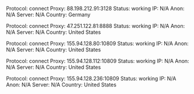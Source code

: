 Protocol: connect
Proxy: 88.198.212.91:3128
Status: working
IP: N/A
Anon: N/A
Server: N/A
Country: Germany

Protocol: connect
Proxy: 47.251.122.81:8888
Status: working
IP: N/A
Anon: N/A
Server: N/A
Country: United States

Protocol: connect
Proxy: 155.94.128.80:10809
Status: working
IP: N/A
Anon: N/A
Server: N/A
Country: United States

Protocol: connect
Proxy: 155.94.128.112:10809
Status: working
IP: N/A
Anon: N/A
Server: N/A
Country: United States

Protocol: connect
Proxy: 155.94.128.236:10809
Status: working
IP: N/A
Anon: N/A
Server: N/A
Country: United States

